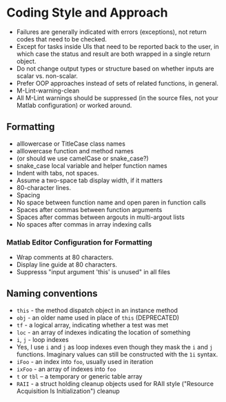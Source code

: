 #  Coding Style and Approach

* Failures are generally indicated with errors (exceptions), not return codes that need to be checked.
 * Except for tasks inside UIs that need to be reported back to the user, in which case the status and result are both wrapped in a single return object.
* Do not change output types or structure based on whether inputs are scalar vs. non-scalar.
* Prefer OOP approaches instead of sets of related functions, in general.
* M-Lint-warning-clean
 * All M-Lint warnings should be suppressed (in the source files, not your Matlab configuration) or worked around.

##  Formatting

* alllowercase or TitleCase class names
* alllowercase function and method names
 * (or should we use camelCase or snake_case?)
* snake_case local variable and helper function names
* Indent with tabs, not spaces.
 * Assume a two-space tab display width, if it matters
* 80-character lines.
* Spacing
 * No space between function name and open paren in function calls
 * Spaces after commas between function arguments
 * Spaces after commas between argouts in multi-argout lists
 * No spaces after commas in array indexing calls

###  Matlab Editor Configuration for Formatting

* Wrap comments at 80 characters.
* Display line guide at 80 characters.
* Suppresss "input argument 'this' is unused" in all files

##  Naming conventions

* `this` - the method dispatch object in an instance method
 * `obj` - an older name used in place of `this` (DEPRECATED)
* `tf` - a logical array, indicating whether a test was met
* `loc` - an array of indexes indicating the location of something
* `i`, `j` - loop indexes
 * Yes, I use `i` and `j` as loop indexes even though they mask the `i` and `j` functions. Imaginary values can still be constructed with the `1i` syntax.
* `iFoo` - an index into `foo`, usually used in iteration
* `ixFoo` - an array of indexes into `foo`
* `t` or `tbl` – a temporary or generic table array
* `RAII` - a struct holding cleanup objects used for RAII style ("Resource Acquisition Is Initialization") cleanup
